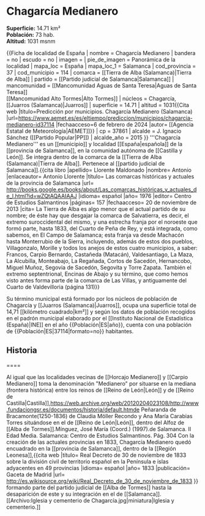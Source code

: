 # Chagarcía Medianero

**Superficie:** 14.71 km²  
**Población:** 73 hab.  
**Altitud:** 1031 msnm  

{{Ficha de localidad de España
| nombre = Chagarcía Medianero
| bandera = no
| escudo = no
| imagen = 
| pie_de_imagen = Panorámica de la localidad
| mapa_loc = España
| mapa_loc_1 = Salamanca
| cod_provincia = 37
| cod_municipio = 114
| comarca = [[Tierra de Alba (Salamanca)|Tierra de Alba]]
| partido = [[Partido judicial de Salamanca|Salamanca]]
| mancomunidad = [[Mancomunidad Aguas de Santa Teresa|Aguas de Santa Teresa]]<br/>[[Mancomunidad Alto Tormes|Alto Tormes]]
| núcleos = Chagarcía, [[Juarros (Salamanca)|Juarros]]
| superficie = 14.71
| altitud = 1031<ref>{{Cita web |título=Predicción por municipios. Chagarcía Medianero (Salamanca) |url=https://www.aemet.es/es/eltiempo/prediccion/municipios/chagarcia-medianero-id37114 |fechaacceso=6 de febrero de 2024 |autor= [[Agencia Estatal de Meteorología|AEMET]]}}</ref>
| cp = 37861
| alcalde = J. Ignacio Sánchez ([[Partido Popular|PP]])
| alcalde_año = 2015
}}
'''Chagarcía Medianero''' es un [[municipio]] y localidad [[España|española]] de la [[provincia de Salamanca]], en la comunidad autónoma de [[Castilla y León]]. Se integra dentro de la comarca de la [[Tierra de Alba (Salamanca)|Tierra de Alba]]. Pertenece al [[partido judicial de Salamanca]].<ref name=ref_duplicada_1>{{cita libro |apellido= Llorente Maldonado |nombre= Antonio |enlaceautor= Antonio Llorente |título= Las comarcas históricas y actuales de la provincia de Salamanca |url= http://books.google.es/books/about/Las_comarcas_históricas_y_actuales_de_l.html?id=wZQtAQAAIAAJ |idioma= español |año= 1976 |editor= Centro de Estudios Salmantinos |páginas= 157 |fechaacceso= 20 de noviembre de 2013 |cita= La Tierra de Alba es algo menor que el actual partido de su nombre; de éste hay que desgajar la comarca de Salvatierra, es decir, el extremo suroccidental del mismo, y una estrecha franja por el noroeste que formó parte, hasta 1833, del Cuarto de Peña de Rey, y está integrada, como sabemos, en El Campo de Salamanca; esta franja va desde Machacón hasta Monterrubio de la Sierra, incluyendo, además de estos dos pueblos, Villagonzalo, Morille y todos los anejos de estos cuatro municipios, a saber: Francos, Carpio Bernardo, Castañeda (Matacán), Valdesantiago, La Maza, La Alcubilla, Monteabajo, La Regañada, Cortos de Sacedón, Hernancobo, Miguel Muñoz, Segovia de Sacedón, Segovita y Torre Zapata. También el extremo septentrional, Encinas de Abajo y su término, que como hemos visto antes forma parte de la comarca de Las Villas, y antiguamente del Cuarto de Valdevilloria (página 131)}}</ref>

Su término municipal está formado por los núcleos de población de Chagarcía y [[Juarros (Salamanca)|Juarros]], ocupa una superficie total de 14,71&nbsp;[[kilómetro cuadrado|km²]] y según los datos de población recogidos en el padrón municipal elaborado por el [[Instituto Nacional de Estadística (España)|INE]] en el año {{Población|ES|año}}, cuenta con una población de {{Población|ES|37114|formato=no}} habitantes.

## Historia

====

Al igual que las localidades vecinas de [[Horcajo Medianero]] y [[Carpio Medianero]] toma la denominación "Medianero" por situarse en la mediana (frontera histórica) entre los reinos de [[Reino de León|León]] y de [[Reino de Castilla|Castilla]],<ref>https://web.archive.org/web/20120204023108/http://www.fundaciongsr.es/documentos/historia/default.htmde Peñaranda de Bracamonte(1250-1836) de Claudia Möller Recondo y Ana María Carabias Torres</ref> situándose en el de [[Reino de León|León]], dentro del Alfoz de [[Alba de Tormes]].<ref>Mínguez, José María (Coord.) (1997).de Salamanca. II Edad Media. Salamanca: Centro de Estudios Salmantinos. Pág. 304</ref> Con la creación de las actuales provincias en 1833, Chagarcía Medianero quedó encuadrado en la [[provincia de Salamanca]], dentro de la [[Región Leonesa]],<ref>{{cita web |título= Real Decreto de 30 de noviembre de 1833 sobre la división civil de territorio español en la Península e islas adyacentes en 49 provincias |idioma= español |año= 1833 |publicación= Gaceta de Madrid |url= http://es.wikisource.org/wiki/Real_Decreto_de_30_de_noviembre_de_1833 }}</ref> formando parte del partido judicial de [[Alba de Tormes]] hasta la desaparición de este y su integración en el de [[Salamanca]].
[[Archivo:Iglesia y cementerio de Chagarcía.jpg|miniatura|Iglesia y cementerio.]]